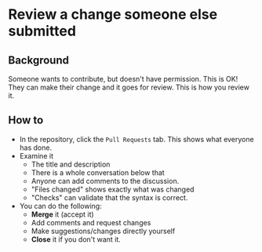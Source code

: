 # Review a change someone else submitted

## Background

Someone wants to contribute, but doesn't have permission.  This is OK!
They can make their change and it goes for review.  This is how you
review it.

## How to

* In the repository, click the `Pull Requests` tab.  This shows what
  everyone has done.
* Examine it
  * The title and description
  * There is a whole conversation below that
  * Anyone can add comments to the discussion.
  * "Files changed" shows exactly what was changed
  * "Checks" can validate that the syntax is correct.
* You can do the following:
  * **Merge** it (accept it)
  * Add comments and request changes
  * Make suggestions/changes directly yourself
  * **Close** it if you don't want it.
